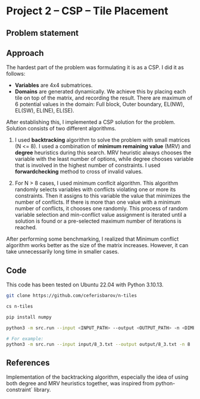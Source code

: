 # Project 2 – CSP – Tile Placement
## Problem statement

## Approach
The hardest part of the problem was formulating it is as a CSP. I did it as follows:
* **Variables** are 4x4 submatrices.
* **Domains** are generated dynamically. We achieve this by placing each tile on top of the matrix, and recording the result. There are maximum of 6 potential values in the domain: Full block, Outer boundary, EL(NW), EL(SW), EL(NE), EL(SE).

After establishing this, I implemented a CSP solution for the problem. Solution consists of two different algorithms.

1. I used **backtracking** algorithm to solve the problem with small matrices (N <= 8). I used a combination of **minimum remaining value** (MRV) and **degree** heuristics during this search. MRV heuristic always chooses the variable with the least number of options, while degree chooses variable that is involved in the highest number of constraints. I used **forwardchecking** method to cross of invalid values.

2. For N > 8 cases, I used minimum conflcit algorithm. This algorithm randomly selects variables with conflicts violating one or more its constraints. Then it assigns to this variable the value that minimizes the number of conflicts. If there is more than one value with a minimum number of conflicts, it chooses one randomly. This process of random variable selection and min-conflict value assignment is iterated until a solution is found or a pre-selected maximum number of iterations is reached.

After performing some benchmarking, I realized that Minimum conflict algorithm works better as the size of the matrix increases. However, it can take unnecessarily long time in smaller cases.

## Code

This code has been tested on Ubuntu 22.04 with Python 3.10.13.

```sh
git clone https://github.com/ceferisbarov/n-tiles

cs n-tiles

pip install numpy

python3 -m src.run --input <INPUT_PATH> --output <OUTPUT_PATH> -n <DIMENSION>

# For example:
python3 -m src.run --input input/8_3.txt --output output/8_3.txt -n 8
```

## References
Implementation of the backtracking algorithm, especially the idea of using both degree and MRV heuristics together, was inspired from python-constraint` library. 
